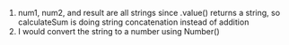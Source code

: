 1. num1, num2, and result are all strings since .value() returns a string, so calculateSum is doing string concatenation instead of addition
2. I would convert the string to a number using Number()
